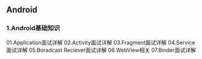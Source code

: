 ## Android ##

### 1.Android基础知识 ###

01.Application面试详解
02.Activity面试详解
03.Fragment面试详解
04.Service面试详解
05.Boradcast Reciever面试详解
06.WebView相关
07.Binder面试详解


